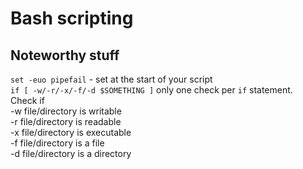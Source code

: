 # Bash scripting 

## Noteworthy stuff

`set -euo pipefail` - set at the start of your script  
`if [ -w/-r/-x/-f/-d $SOMETHING ]` only one check per `if` statement.   
Check if  
-w file/directory is writable  
-r file/directory is readable  
-x file/directory is executable  
-f file/directory is a file  
-d file/directory is a directory  